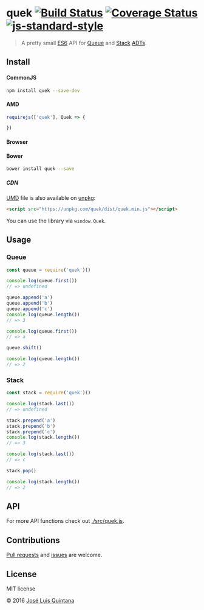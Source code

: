 # quek [![Build Status](https://travis-ci.org/joseluisq/quek.svg?branch=master)](https://travis-ci.org/joseluisq/quek) [![Coverage Status](https://coveralls.io/repos/github/joseluisq/quek/badge.svg?branch=master)](https://coveralls.io/github/joseluisq/quek?branch=master)  [![js-standard-style](https://img.shields.io/badge/code%20style-standard-brightgreen.svg)](http://standardjs.com/)

> A pretty small [ES6](https://babeljs.io/docs/learn-es2015/) API for [Queue][1] and [Stack][2] [ADTs](https://en.wikipedia.org/wiki/Abstract_data_type).

[1]: https://en.wikipedia.org/wiki/Queue_(abstract_data_type)
[2]: https://en.wikipedia.org/wiki/Stack_(abstract_data_type)

## Install

#### CommonJS

```sh
npm install quek --save-dev
```

#### AMD

```js
requirejs(['quek'], Quek => {

})
```

#### Browser

#### Bower
```sh
bower install quek --save
```

##### CDN
[UMD](https://github.com/umdjs/umd/) file is also available on [unpkg](https://unpkg.com):

```html
<script src="https://unpkg.com/quek/dist/quek.min.js"></script>
```

You can use the library via `window.Quek`.

## Usage

### Queue

```js
const queue = require('quek')()

console.log(queue.first())
// => undefined

queue.append('a')
queue.append('b')
queue.append('c')
console.log(queue.length())
// => 3

console.log(queue.first())
// => a

queue.shift()

console.log(queue.length())
// => 2
```

### Stack

```js
const stack = require('quek')()

console.log(stack.last())
// => undefined

stack.prepend('a')
stack.prepend('b')
stack.prepend('c')
console.log(stack.length())
// => 3

console.log(stack.last())
// => c

stack.pop()

console.log(stack.length())
// => 2
```

## API

For more API functions check out [./src/quek.js](./src/quek.js).

## Contributions
[Pull requests](https://github.com/joseluisq/quek/pulls) and [issues](https://github.com/joseluisq/quek/issues) are welcome.

## License
MIT license

© 2016 [José Luis Quintana](http://git.io/joseluisq)
